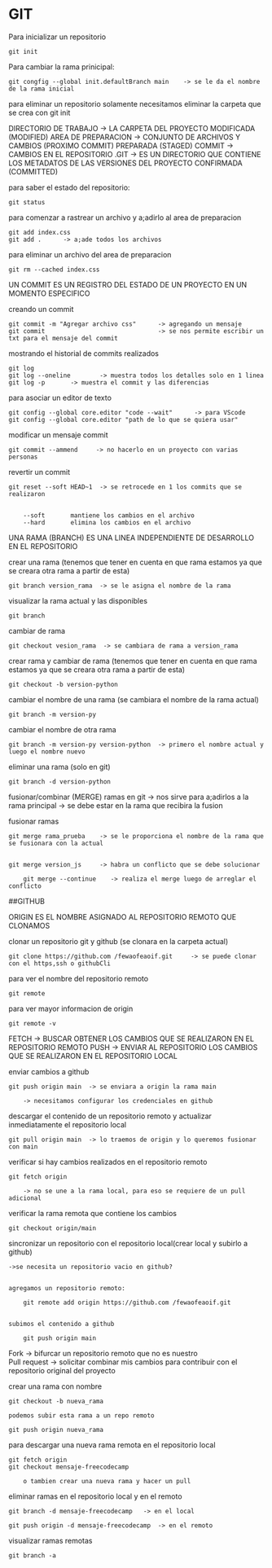 # GIT



Para inicializar un repositorio

	git init


Para cambiar la rama prinicipal:

	git congfig --global init.defaultBranch main    -> se le da el nombre de la rama inicial




para eliminar un repositorio solamente necesitamos eliminar la carpeta que se crea con git init








DIRECTORIO DE TRABAJO -> LA CARPETA DEL PROYECTO
	MODIFICADA (MODIFIED)
AREA DE PREPARACION -> CONJUNTO DE ARCHIVOS Y CAMBIOS (PROXIMO COMMIT)
	PREPARADA (STAGED)
COMMIT -> CAMBIOS EN EL REPOSITORIO
	.GIT -> ES UN DIRECTORIO QUE CONTIENE LOS METADATOS DE LAS VERSIONES DEL PROYECTO
	CONFIRMADA (COMMITTED)





para saber el estado del repositorio:

	git status


para comenzar a rastrear un archivo y a;adirlo al area de preparacion

	
	git add index.css
	git add .      -> a;ade todos los archivos 



para eliminar un archivo del area de preparacion

	git rm --cached index.css


	

UN COMMIT ES UN REGISTRO DEL ESTADO DE UN PROYECTO EN UN MOMENTO ESPECIFICO


creando un commit

	git commit -m "Agregar archivo css"      -> agregando un mensaje
	git commit                               -> se nos permite escribir un txt para el mensaje del commit
	
	

mostrando el historial de commits realizados

	git log
	git log --oneline        -> muestra todos los detalles solo en 1 linea
	git log -p 		 -> muestra el commit y las diferencias
	

para asociar un editor de texto

	git config --global core.editor "code --wait"      -> para VScode
	git config --global core.editor "path de lo que se quiera usar"


modificar un mensaje commit

	git commit --ammend     -> no hacerlo en un proyecto con varias personas
	
revertir un commit

	git reset --soft HEAD~1  -> se retrocede en 1 los commits que se realizaron


		--soft       mantiene los cambios en el archivo
		--hard       elimina los cambios en el archivo




UNA RAMA (BRANCH) ES UNA LINEA INDEPENDIENTE DE DESARROLLO EN EL REPOSITORIO


crear una rama (tenemos que tener en cuenta en que rama estamos ya que se creara otra rama a partir de esta)

	git branch version_rama  -> se le asigna el nombre de la rama

visualizar la rama actual y las disponibles

	git branch

cambiar de rama

	git checkout vesion_rama  -> se cambiara de rama a version_rama

crear rama y cambiar de rama (tenemos que tener en cuenta en que rama estamos ya que se creara otra rama a partir de esta)

	git checkout -b version-python

cambiar el nombre de una rama (se cambiara el nombre de la rama actual)

	git branch -m version-py
	
cambiar el nombre de otra rama

	git branch -m version-py version-python  -> primero el nombre actual y luego el nombre nuevo
	
eliminar una rama (solo en git)
	
	git branch -d version-python   


fusionar/combinar (MERGE) ramas en git -> nos sirve para a;adirlos a la rama principal
 				       -> se debe estar en la rama que recibira la fusion
				

fusionar ramas

	git merge rama_prueba    -> se le proporciona el nombre de la rama que se fusionara con la actual


	git merge version_js     -> habra un conflicto que se debe solucionar

		git merge --continue    -> realiza el merge luego de arreglar el conflicto









##GITHUB

ORIGIN ES EL NOMBRE ASIGNADO AL REPOSITORIO REMOTO QUE CLONAMOS


clonar un repositorio git y github (se clonara en la carpeta actual)

	git clone https://github.com /fewaofeaoif.git     -> se puede clonar con el https,ssh o githubCli


para ver el nombre del repositorio remoto

	git remote

para ver mayor informacion de origin

	git remote -v


FETCH -> BUSCAR OBTENER LOS CAMBIOS QUE SE REALIZARON EN EL REPOSITORIO REMOTO
PUSH  -> ENVIAR AL REPOSITORIO LOS CAMBIOS QUE SE REALIZARON EN EL REPOSITORIO LOCAL



enviar cambios a github

	git push origin main  -> se enviara a origin la rama main
		
		-> necesitamos configurar los credenciales en github

descargar el contenido de un repositorio remoto y actualizar inmediatamente el repositorio local

	git pull origin main  -> lo traemos de origin y lo queremos fusionar con main

verificar si hay cambios realizados en el repositorio remoto

	git fetch origin
	
		-> no se une a la rama local, para eso se requiere de un pull adicional

verificar la rama remota que contiene los cambios

	git checkout origin/main

sincronizar un repositorio con el repositorio local(crear local y subirlo a github)


	->se necesita un repositorio vacio en github?


	agregamos un repositorio remoto:
	
		git remote add origin https://github.com /fewaofeaoif.git

	
	subimos el contenido a github
	
		git push origin main


Fork -> bifurcar un repositorio remoto que no es nuestro  
Pull request  -> solicitar combinar mis cambios para contribuir con el repositorio original del proyecto


crear una rama con nombre
	
	git checkout -b nueva_rama

	podemos subir esta rama a un repo remoto

	git push origin nueva_rama




para descargar una nueva rama remota en el repositorio local

	git fetch origin
	git checkout mensaje-freecodecamp

		o tambien crear una nueva rama y hacer un pull


eliminar ramas en el repositorio local y en el remoto
		
	git branch -d mensaje-freecodecamp   -> en el local
	
	git push origin -d mensaje-freecodecamp  -> en el remoto

visualizar ramas remotas

	git branch -a
